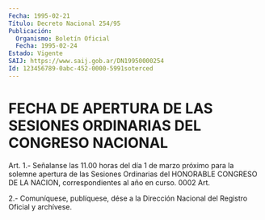 ```yaml
---
Fecha: 1995-02-21
Título: Decreto Nacional 254/95
Publicación:
  Organismo: Boletín Oficial
  Fecha: 1995-02-24
Estado: Vigente
SAIJ: https://www.saij.gob.ar/DN19950000254
Id: 123456789-0abc-452-0000-5991soterced
---
```

# FECHA DE APERTURA DE LAS SESIONES ORDINARIAS DEL CONGRESO NACIONAL

<a id="1"></a>
Art.  1.- Señalanse las 11.00 horas del día 1 de marzo próximo para la solemne  apertura  de las Sesiones Ordinarias del HONORABLE CONGRESO DE LA NACION, correspondientes  al año en curso. 0002 Art.

2.-  Comuníquese,  publíquese,  dése  a la Dirección  Nacional  del Registro Oficial y archívese.